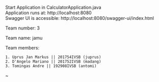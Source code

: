 Start Application in CalculatorApplication.java  
Application runs at: http://localhost:8080  
Swagger UI is accessible: http://localhost:8080/swagger-ui/index.html   

Team number: 3                                           
                                                          
Team name: jamu                                          
                                                          
Team members:                                            
                                                          
    1. Üprus Jan Markus || 201754IVSB (juprus)           
    2. D'Angelo Mariano || 201752IVSB (madang)           
    3. Tomingas Andre || 192908IVSB (antomi)             
~                                              
